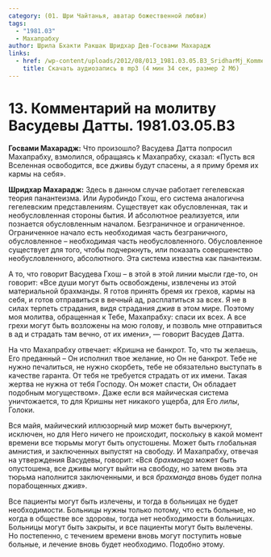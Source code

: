 ```yaml
---
category: (01. Шри Чайтанья, аватар божественной любви)
tags:
  - "1981.03"
  - Махапрабху
author: Шрила Бхакти Ракшак Шридхар Дев-Госвами Махарадж
links:
  - href: /wp-content/uploads/2012/08/013_1981.03.05.B3_SridharMj_Kommentariy_na_molitvu_Vasudevy_Datty.mp3
    title: Скачать аудиозапись в mp3 (4 мин 34 сек, размер 2 Мб)
---
```


# 13. Комментарий на молитву Васудевы Датты. 1981.03.05.B3

**Госвами Махарадж:** Что произошло? Васудева Датта попросил Махапрабху, взмолился, обращаясь к Махапрабху, сказал: «Пусть вся Вселенная освободится, все дживы будут спасены, а я приму бремя их кармы на себя».

**Шридхар Махарадж:** Здесь в данном случае работает гегелевская теория панантеизма. Или Ауробиндо Гхош, его система аналогична гегелевским представлениям. Существует как обусловленная, так и необусловленная стороны бытия. И абсолютное реализуется, или познается обусловленным началом. Безграничное и ограниченное. Ограниченное начало есть необходимая часть безграничного, обусловленное – необходимая часть необусловленного. Обусловленное существует для того, чтобы подчеркнуть, или показать совершенство необусловленного, абсолютного. Эта система известна как панантеизм.

А то, что говорит Васудева Гхош – в этой в этой линии мысли где-то, он говорит: «Все души могут быть освобождены, извлечены из этой материальной брахманды. Я готов принять бремя их грехов, кармы на себя, и готов отправиться в вечный ад, расплатиться за всех. Я не в силах терпеть страдания, видя страдания *джив* в этом мире. Поэтому моя молитва, обращенная к Тебе, Махапрабху: спаси их всех. А все грехи могут быть возложены на мою голову, и позволь мне отправиться в ад и страдать там вечно, от их имени», — говорит Васудев Датта.

На что Махапрабху отвечает: «Кришна не банкрот. То, что ты желаешь, Его преданный – Он исполнил твое желание, но Он не банкрот. Тебе не нужно печалиться, не нужно скорбеть, тебе не обязательно выступать в качестве гаранта. От тебя не требуется страдать от их имени. Такая жертва не нужна от тебя Господу. Он может спасти, Он обладает подобным могуществом». Даже если вся майическая система уничтожается, то для Кришны нет никакого ущерба, для Его *лилы*, Голоки.

Вся майя, майический иллюзорный мир может быть вычеркнут, исключен, но для Него ничего не происходит, поскольку в какой момент времени все тюрьмы могут быть опустошены. Может быть глобальная амнистия, и заключенных выпустят на свободу. И Махапрабху, отвечая на утверждения Васудевы, говорит: «Вся *брахманда* может быть опустошена, все дживы могут выйти на свободу, но затем вновь эта тюрьма наполнится заключенными, и вся *брахманда* вновь будет полна порабощенных *джив*».

Все пациенты могут быть излечены, и тогда в больницах не будет необходимости. Больницы нужны только потому, что есть больные, но когда в обществе все здоровы, тогда нет необходимости в больницах. Больницы могут быть закрыты, и все пациенты могут быть вылечены. Но постепенно, с течением времени вновь могут поступить новые больные, и лечение вновь будет необходимо. Подобно этому.


